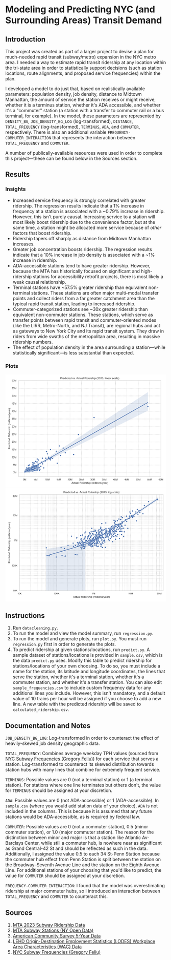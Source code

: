 # Modeling and Predicting NYC (and Surrounding Areas) Transit Demand

## Introduction

This project was created as part of a larger project to devise a plan for much-needed rapid transit (subway/metro) expansion in the NYC metro area. I needed a way to estimate rapid transit ridership at any location within the tri-state area in order to statistically support decisions (such as station locations, route alignments, and proposed service frequencies) within the plan.

I developed a model to do just that, based on realistically available parameters: population density, job density, distance to Midtown Manhattan, the amount of service the station receives or might receive, whether it is a terminus station, whether it's ADA accessible, and whether it's a "commuter" station (a station with a transfer to commuter rail or a bus terminal, for example). In the model, these parameters are represented by `DENSITY_BG`, `JOB_DENSITY_BG_LOG` (log-transformed), `DISTANCE`, `TOTAL_FREQUENCY` (log-transformed), `TERMINUS`, `ADA`, and `COMMUTER`, respectively. There is also an additional variable `FREQUENCY-COMMUTER_INTERACTION` that represents the interaction between `TOTAL_FREQUENCY` and `COMMUTER`.

A number of publically-available resources were used in order to complete this project—these can be found below in the Sources section.

## Results

### Insights
- Increased service frequency is strongly correlated with greater ridership. The regression results indicate that a 1% increase in frequency at a station is associated with a ~0.79% increase in ridership. However, this isn't purely causal. Increasing service to a station will most likely boost ridership due to the convenience factor, but at the same time, a station might be allocated more service because of *other* factors that boost ridership.
- Ridership tapers off sharply as distance from Midtown Manhattan increases.
- Greater job concentration boosts ridership. The regression results indicate that a 10% increase in job density is associated with a ~1% increase in ridership.
- ADA-accessible stations tend to have greater ridership. However, because the MTA has historically focused on significant and high-ridership stations for accessibility retrofit projects, there is most likely a weak causal relationship.
- Terminal stations have ~57.5% greater ridership than equivalent non-terminal stations. These stations are often major multi-modal transfer points and collect riders from a far greater catchment area than the typical rapid transit station, leading to increased ridership.
- Commuter-categorized stations see ~30x greater ridership than equivalent non-commuter stations. These stations, which serve as transfer points between rapid transit and commuter-oriented modes (like the LIRR, Metro-North, and NJ Transit), are regional hubs and act as gateways to New York City and its rapid transit system. They draw in riders from wide swaths of the metropolitan area, resulting in massive ridership numbers.
- The effect of population density in the area surrounding a station—while statistically significant—is less substantial than expected.

### Plots
![](plots/linear_plot.png)
![](plots/log_plot.png)

## Instructions
1. Run `datacleaning.py`.
2. To run the model and view the model summary, run `regression.py`.
3. To run the model and generate plots, run `plot.py`. You must run
`regression.py` first in order to generate the plots.
4. To predict ridership at given stations/locations, run `predict.py`.
A sample dataset of stations/locations is provided in `sample.csv`, which is
the data `predict.py` uses. Modify this table to predict ridership for
stations/locations of your own choosing. To do so, you must include a name
for the station, its latitude and longitude coordinates, the lines that serve
the station, whether it's a terminal station, whether it's a commuter station,
and whether it's a transfer station. You can also edit `sample_frequencies.csv`
to include custom frequency data for any additional lines you include. However,
this isn't mandatory, and a default value of 10 trains per hour will be
assigned if you choose to add a new line. A new table with the predicted
ridership will be saved to `calculated_ridership.csv`.

## Documentation and Notes
`JOB_DENSITY_BG_LOG`: Log-transformed in order to counteract the effect of heavily-skewed job density geographic data.

`TOTAL_FREQUENCY`: Combines average weekday TPH values (sourced from [NYC Subway Frequencies (Gregory Feliu)](https://github.com/gregfeliu/NYC-Subway-Frequencies)) for each service that serves a station. Log-transformed to counteract its skewed distribution towards station hubs with many lines that combine for extremely frequent service.

`TERMINUS`: Possible values are 0 (not a terminal station) or 1 (a terminal station). For stations where one line terminates but others don't, the value for `TERMINUS` should be assigned at your discretion.

`ADA`: Possible values are 0 (not ADA-accessible) or 1 (ADA-accessible). In `sample.csv` (where you would add station data of your choice), `ADA` is not included in the columns. This is because it is assumed that any future stations would be ADA-accessible, as is required by federal law.

`COMMUTER`: Possible values are 0 (not a commuter station), 0.5 (minor commuter station), or 1.0 (major commuter station). The reason for the distinction between minor and major is that a station like Atlantic Av-Barclays Center, while still a commuter hub, is nowhere near as significant as Grand Central-42 St and should be reflected as such in the data. Additionally, I assigned the value 0.5 to each 34 St-Penn Station because the commuter hub effect from Penn Station is split between the station on the Broadway–Seventh Avenue Line and the station on the Eighth Avenue Line. For additional stations of your choosing that you'd like to predict, the value for `COMMUTER` should be assigned at your discretion.

`FREQUENCY-COMMUTER_INTERACTION`: I found that the model was overestimating ridership at major commuter hubs, so I introduced an interaction between `TOTAL_FREQUENCY` and `COMMUTER` to counteract this.

## Sources
1. [MTA 2023 Subway Ridership Data](https://www.mta.info/agency/new-york-city-transit/subway-bus-ridership-2023)
2. [MTA Subway Stations (NY Open Data)](https://data.ny.gov/Transportation/MTA-Subway-Stations/39hk-dx4f/data_preview)
3. [American Community Survey 5-Year Data](https://www.census.gov/data/developers/data-sets/acs-5year.html)
4. [LEHD Origin-Destination Employment Statistics (LODES) Workplace Area Characteristics (WAC) Data](https://lehd.ces.census.gov/data/)
5. [NYC Subway Frequencies (Gregory Feliu)](https://github.com/gregfeliu/NYC-Subway-Frequencies)
